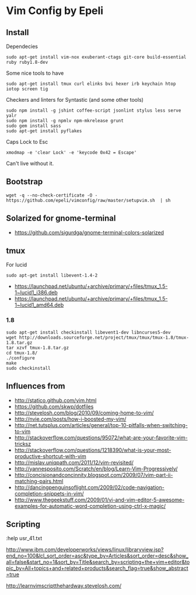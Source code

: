 # Vim Config by Epeli

## Install

Dependecies

    sudo apt-get install vim-nox exuberant-ctags git-core build-essential ruby ruby1.8-dev

Some nice tools to have

    sudo apt-get install tmux curl elinks bvi hexer irb keychain htop iotop screen tig

Checkers and linters for Syntastic (and some other tools)

    sudo npm install -g jshint coffee-script jsonlint stylus less serve yalr
    sudo npm install -g npmlv npm-mkrelease grunt
    sudo gem install sass
    sudo apt-get install pyflakes


Caps Lock to Esc

    xmodmap -e 'clear Lock' -e 'keycode 0x42 = Escape'

Can't live without it.

## Bootstrap

    wget -q --no-check-certificate -O - https://github.com/epeli/vimconfig/raw/master/setupvim.sh  | sh

## Solarized for gnome-terminal

  * https://github.com/sigurdga/gnome-terminal-colors-solarized

## tmux

For lucid

    sudo apt-get install libevent-1.4-2

  * https://launchpad.net/ubuntu/+archive/primary/+files/tmux_1.5-1~lucid1_i386.deb
  * https://launchpad.net/ubuntu/+archive/primary/+files/tmux_1.5-1~lucid1_amd64.deb

### 1.8

    sudo apt-get install checkinstall libevent1-dev libncurses5-dev
    wget http://downloads.sourceforge.net/project/tmux/tmux/tmux-1.8/tmux-1.8.tar.gz
    tar xzvf tmux-1.8.tar.gz
    cd tmux-1.8/
    ./configure
    make
    sudo checkinstall

## Influences from

  * http://statico.github.com/vim.html
  * https://github.com/skwp/dotfiles
  * http://stevelosh.com/blog/2010/09/coming-home-to-vim/
  * http://nvie.com/posts/how-i-boosted-my-vim/
  * http://net.tutsplus.com/articles/general/top-10-pitfalls-when-switching-to-vim
  * http://stackoverflow.com/questions/95072/what-are-your-favorite-vim-tricksz
  * http://stackoverflow.com/questions/1218390/what-is-your-most-productive-shortcut-with-vim
  * http://mislav.uniqpath.com/2011/12/vim-revisited/
  * http://yannesposito.com/Scratch/en/blog/Learn-Vim-Progressively/
  * http://concisionandconcinnity.blogspot.com/2009/07/vim-part-ii-matching-pairs.html
  * http://dancingpenguinsoflight.com/2009/02/code-navigation-completion-snippets-in-vim/
  * http://www.thegeekstuff.com/2009/01/vi-and-vim-editor-5-awesome-examples-for-automatic-word-completion-using-ctrl-x-magic/

## Scripting

:help usr_41.txt

http://www.ibm.com/developerworks/views/linux/libraryview.jsp?end_no=100&lcl_sort_order=asc&type_by=Articles&sort_order=desc&show_all=false&start_no=1&sort_by=Title&search_by=scripting+the+vim+editor&topic_by=All+topics+and+related+products&search_flag=true&show_abstract=true

http://learnvimscriptthehardway.stevelosh.com/


